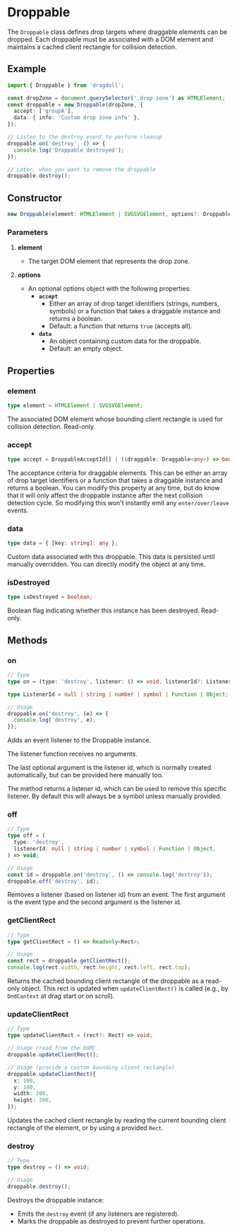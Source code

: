 # Droppable

The `Droppable` class defines drop targets where draggable elements can be dropped. Each droppable must be associated with a DOM element and maintains a cached client rectangle for collision detection.

## Example

```ts
import { Droppable } from 'dragdoll';

const dropZone = document.querySelector('.drop-zone') as HTMLElement;
const droppable = new Droppable(dropZone, {
  accept: ['groupA'],
  data: { info: 'Custom drop zone info' },
});

// Listen to the destroy event to perform cleanup
droppable.on('destroy', () => {
  console.log('Droppable destroyed');
});

// Later, when you want to remove the droppable
droppable.destroy();
```

## Constructor

```ts
new Droppable(element: HTMLElement | SVGSVGElement, options?: DroppableOptions);
```

### Parameters

1. **element**
   - The target DOM element that represents the drop zone.

2. **options**
   - An optional options object with the following properties:
     - **`accept`**
       - Either an array of drop target identifiers (strings, numbers, symbols) or a
         function that takes a draggable instance and returns a boolean.
       - Default: a function that returns `true` (accepts all).
     - **`data`**
       - An object containing custom data for the droppable.
       - Default: an empty object.

## Properties

### element

```ts
type element = HTMLElement | SVGSVGElement;
```

The associated DOM element whose bounding client rectangle is used for collision detection. Read-only.

### accept

```ts
type accept = DroppableAcceptId[] | ((draggable: Draggable<any>) => boolean);
```

The acceptance criteria for draggable elements. This can be either an array of drop target identifiers or a function that takes a draggable instance and returns a boolean. You can modify this property at any time, but do know that it will only affect the droppable instance after the next collision detection cycle. So modifying this won't instantly emit any `enter/over/leave` events.

### data

```ts
type data = { [key: string]: any };
```

Custom data associated with this droppable. This data is persisted until manually overridden. You can directly modify the object at any time.

### isDestroyed

```ts
type isDestroyed = boolean;
```

Boolean flag indicating whether this instance has been destroyed. Read-only.

## Methods

### on

```ts
// Type
type on = (type: 'destroy', listener: () => void, listenerId?: ListenerId) => ListenerId;

type ListenerId = null | string | number | symbol | Function | Object;

// Usage
droppable.on('destroy', (e) => {
  console.log('destroy', e);
});
```

Adds an event listener to the Droppable instance.

The listener function receives no arguments.

The last optional argument is the listener id, which is normally created automatically, but can be provided here manually too.

The method returns a listener id, which can be used to remove this specific listener. By default this will always be a symbol unless manually provided.

### off

```ts
// Type
type off = (
  type: 'destroy',
  listenerId: null | string | number | symbol | Function | Object,
) => void;

// Usage
const id = droppable.on('destroy', () => console.log('destroy'));
droppable.off('destroy', id);
```

Removes a listener (based on listener id) from an event. The first argument is the event type and the second argument is the listener id.

### getClientRect

```ts
// Type
type getClientRect = () => Readonly<Rect>;

// Usage
const rect = droppable.getClientRect();
console.log(rect.width, rect.height, rect.left, rect.top);
```

Returns the cached bounding client rectangle of the droppable as a read-only object. This rect is updated when `updateClientRect()` is called (e.g., by `DndContext` at drag start or on scroll).

### updateClientRect

```ts
// Type
type updateClientRect = (rect?: Rect) => void;

// Usage (read from the DOM)
droppable.updateClientRect();

// Usage (provide a custom bounding client rectangle)
droppable.updateClientRect({
  x: 100,
  y: 100,
  width: 200,
  height: 200,
});
```

Updates the cached client rectangle by reading the current bounding client rectangle of the element, or by using a provided `Rect`.

### destroy

```ts
// Type
type destroy = () => void;

// Usage
droppable.destroy();
```

Destroys the droppable instance:

- Emits the `destroy` event (if any listeners are registered).
- Marks the droppable as destroyed to prevent further operations.
